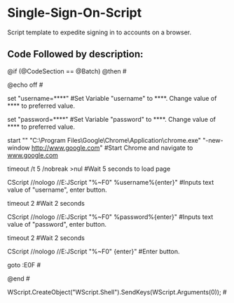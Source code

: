 # Single-Sign-On-Script
Script template to expedite signing in to accounts on a browser.

Code Followed by description:
---------------------------------------------------------------------------------------
@if (@CodeSection == @Batch) @then              #

@echo off                                       #              

set "username=****"                             #Set Variable "username" to ****. Change value of **** to preferred value.

set "password=****"                             #Set Variable "password" to ****. Change value of **** to preferred value.

start "" "C:\Program Files\Google\Chrome\Application\chrome.exe" "-new-window http://www.google.com"           #Start Chrome and navigate to www.google.com

timeout /t 5 /nobreak >nul                                                                                    #Wait 5 seconds to load page

CScript //nologo //E:JScript "%~F0"  %username%{enter}"                                                       #Inputs text value of "username", enter button.

timeout 2                                                                                                     #Wait 2 seconds

CScript //nologo //E:JScript "%~F0" %password%{enter}"                                                        #Inputs text value of "password", enter button.

timeout 2                                                                                                     #Wait 2 seconds

CScript //nologo //E:JScript "%~F0" {enter}"                                                                  #Enter button.

goto :E0F                                                                                                     #

@end                                                                                                          #

WScript.CreateObject("WScript.Shell").SendKeys(WScript.Arguments(0));                                         #
